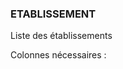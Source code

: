 ### ETABLISSEMENT

Liste des établissements

Colonnes nécessaires :

<!-- ETABLISSEMENT DEB -->

<!-- ETABLISSEMENT FIN -->